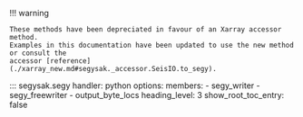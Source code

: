 !!! warning

    These methods have been depreciated in favour of an Xarray accessor method.
    Examples in this documentation have been updated to use the new method or consult the
    accessor [reference](./xarray_new.md#segysak._accessor.SeisIO.to_segy).

::: segysak.segy
    handler: python
    options:
      members:
        - segy_writer
        - segy_freewriter
        - output_byte_locs
      heading_level: 3
      show_root_toc_entry: false
